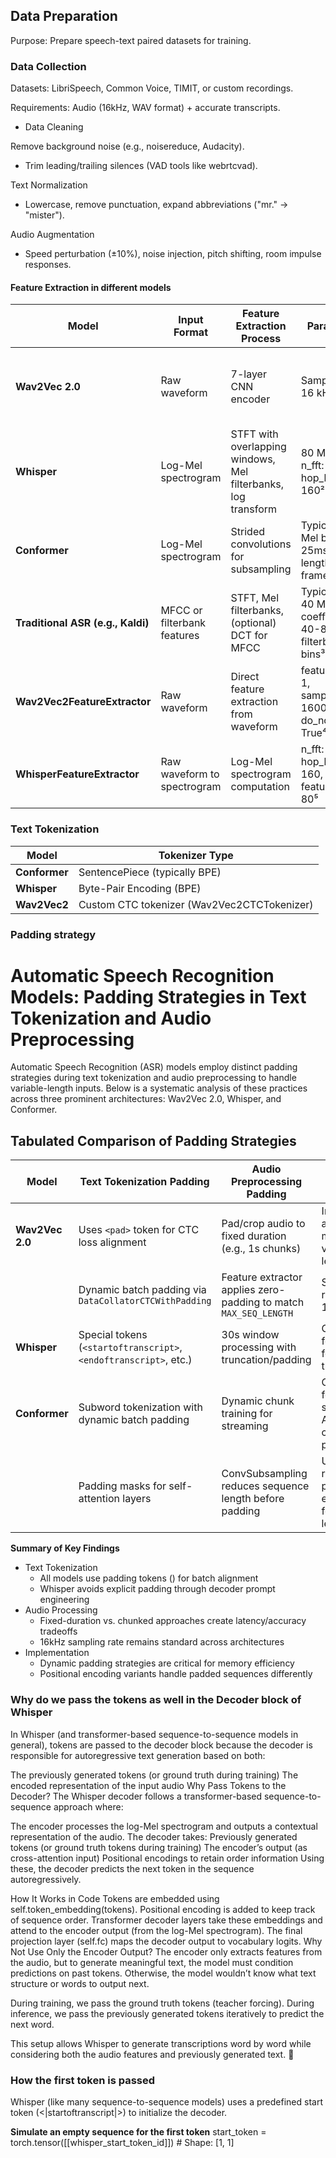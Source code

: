 ## Data Preparation

Purpose: Prepare speech-text paired datasets for training.


### Data Collection

Datasets: LibriSpeech, Common Voice, TIMIT, or custom recordings.

Requirements: Audio (16kHz, WAV format) + accurate transcripts.

- Data Cleaning

Remove background noise (e.g., noisereduce, Audacity).

- Trim leading/trailing silences (VAD tools like webrtcvad).

Text Normalization

- Lowercase, remove punctuation, expand abbreviations ("mr." → "mister").

Audio Augmentation

- Speed perturbation (±10%), noise injection, pitch shifting, room impulse responses.


#### Feature Extraction in different models

| Model                     | Input Format              | Feature Extraction Process                      | Parameters                                      | Additional Techniques                            |
|---------------------------|--------------------------|------------------------------------------------|------------------------------------------------|-------------------------------------------------|
| **Wav2Vec 2.0**           | Raw waveform             | 7-layer CNN encoder                            | Sampling rate: 16 kHz¹                         | Self-supervised pretraining with contrastive loss |
| **Whisper**               | Log-Mel spectrogram      | STFT with overlapping windows, Mel filterbanks, log transform | 80 Mel bins, n_fft: 400, hop_length: 160² | Dynamic time padding, SpecAugment masking       |
| **Conformer**             | Log-Mel spectrogram      | Strided convolutions for subsampling           | Typical: 80 Mel bins, 25ms frame length, 10ms frame shift | Multi-head self-attention, convolution modules |
| **Traditional ASR (e.g., Kaldi)** | MFCC or filterbank features | STFT, Mel filterbanks, (optional) DCT for MFCC | Typical: 13-40 MFCC coefficients or 40-80 filterbank bins³ | Delta and delta-delta features                  |
| **Wav2Vec2FeatureExtractor** | Raw waveform             | Direct feature extraction from waveform        | feature_size: 1, sampling_rate: 16000, do_normalize: True⁴¹ | Zero-mean unit-variance normalization (optional) |
| **WhisperFeatureExtractor**  | Raw waveform to spectrogram | Log-Mel spectrogram computation               | n_fft: 400, hop_length: 160, feature_size: 80⁵  | Clamping and normalization of spectrogram       |



### Text Tokenization
| Model      | Tokenizer Type                           |
|-----------|-----------------------------------------|
| **Conformer** | SentencePiece (typically BPE)       |
| **Whisper**   | Byte-Pair Encoding (BPE)           |
| **Wav2Vec2**  | Custom CTC tokenizer (Wav2Vec2CTCTokenizer) |



### Padding strategy

# Automatic Speech Recognition Models: Padding Strategies in Text Tokenization and Audio Preprocessing  

Automatic Speech Recognition (ASR) models employ distinct padding strategies during text tokenization and audio preprocessing to handle variable-length inputs. Below is a systematic analysis of these practices across three prominent architectures: Wav2Vec 2.0, Whisper, and Conformer.  

## Tabulated Comparison of Padding Strategies  

| Model      | Text Tokenization Padding                                         | Audio Preprocessing Padding                                   | Notes |
|-----------|-------------------------------------------------------------------|-------------------------------------------------------------|------------------------------------------------|
| **Wav2Vec 2.0** | Uses `<pad>` token for CTC loss alignment  | Pad/crop audio to fixed duration (e.g., 1s chunks)  | Implements attention masks for variable lengths  |
|           | Dynamic batch padding via `DataCollatorCTCWithPadding`  | Feature extractor applies zero-padding to match `MAX_SEQ_LENGTH`  | Sampling rate fixed at 16kHz  |
| **Whisper**  | Special tokens (`<startoftranscript>`, `<endoftranscript>`, etc.)  | 30s window processing with truncation/padding  | Optimized for long-form audio transcription  |
| **Conformer** | Subword tokenization with dynamic batch padding  | Dynamic chunk training for streaming  | Optimized for streaming ASR via chunk-wise processing  |
|           | Padding masks for self-attention layers  | ConvSubsampling reduces sequence length before padding  | Uses relative positional encoding for variable lengths  |

**Summary of Key Findings**
- Text Tokenization
    - All models use padding tokens (<pad>) for batch alignment
    - Whisper avoids explicit padding through decoder prompt engineering
- Audio Processing
    - Fixed-duration vs. chunked approaches create latency/accuracy tradeoffs
    - 16kHz sampling rate remains standard across architectures
- Implementation
    - Dynamic padding strategies are critical for memory efficiency
    - Positional encoding variants handle padded sequences differently


### Why do we pass the tokens as well in the Decoder block of Whisper
In Whisper (and transformer-based sequence-to-sequence models in general), tokens are passed to the decoder block because the decoder is responsible for autoregressive text generation based on both:

The previously generated tokens (or ground truth during training)
The encoded representation of the input audio
Why Pass Tokens to the Decoder?
The Whisper decoder follows a transformer-based sequence-to-sequence approach where:

The encoder processes the log-Mel spectrogram and outputs a contextual representation of the audio.
The decoder takes:
Previously generated tokens (or ground truth tokens during training)
The encoder’s output (as cross-attention input)
Positional encodings to retain order information
Using these, the decoder predicts the next token in the sequence autoregressively.

How It Works in Code
Tokens are embedded using self.token_embedding(tokens).
Positional encoding is added to keep track of sequence order.
Transformer decoder layers take these embeddings and attend to the encoder output (from the log-Mel spectrogram).
The final projection layer (self.fc) maps the decoder output to vocabulary logits.
Why Not Use Only the Encoder Output?
The encoder only extracts features from the audio, but to generate meaningful text, the model must condition predictions on past tokens. Otherwise, the model wouldn’t know what text structure or words to output next.

During training, we pass the ground truth tokens (teacher forcing).
During inference, we pass the previously generated tokens iteratively to predict the next word.

This setup allows Whisper to generate transcriptions word by word while considering both the audio features and previously generated text. 🚀


### How the first token is passed

Whisper (like many sequence-to-sequence models) uses a predefined start token (<|startoftranscript|>) to initialize the decoder.

**Simulate an empty sequence for the first token**
start_token = torch.tensor([[whisper_start_token_id]])  # Shape: [1, 1]

